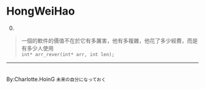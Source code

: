 # HongWeiHao

0. 
>一個的軟件的價值不在於它有多厲害，他有多複雜，他花了多少經費，而是有多少人使用  
<code>int* arr_rever(int* arr, int len);  </code>



---
　　　　　　　　　　　　　　　　　　　　　　　　　　　　　　　　　　By:Charlotte.HoinG <code>未来の自分になっておく</code>
